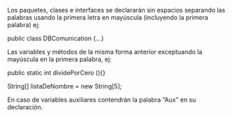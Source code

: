 Los paquetes, clases e interfaces se declararán sin espacios separando las palabras usando la
primera letra en mayúscula (incluyendo la primera palabra) ej:

public class DBComunication {...}

Las variables y métodos de la misma forma anterior exceptuando la mayúscula en la primera
palabra, ej:

public static int dividePorCero (){}

String[] listaDeNombre = new String[5];

En caso de variables auxiliares contendrán la palabra “Aux” en su declaración.
